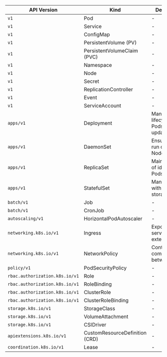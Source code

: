 | API Version                      | Kind                                           | Description                                         |
|----------------------------------|------------------------------------------------|-----------------------------------------------------|
| `v1`                             | Pod                                           | -                                                   |
| `v1`                             | Service                                       | -                                                   |
| `v1`                             | ConfigMap                                     | -                                                   |
| `v1`                             | PersistentVolume (PV)                         | -                                                   |
| `v1`                             | PersistentVolumeClaim (PVC)                   | -                                                   |
| `v1`                             | Namespace                                     | -                                                   |
| `v1`                             | Node                                          | -                                                   |
| `v1`                             | Secret                                        | -                                                   |
| `v1`                             | ReplicationController                          | -                                                   |
| `v1`                             | Event                                         | -                                                   |
| `v1`                             | ServiceAccount                                | -                                                   |
| `apps/v1`                        | Deployment                                    | Manages the lifecycle of Pods and updates them.    |
| `apps/v1`                        | DaemonSet                                     | Ensures Pods run on every Node.                     |
| `apps/v1`                        | ReplicaSet                                    | Maintains a set of identical Pods.                  |
| `apps/v1`                        | StatefulSet                                   | Manages Pods with persistent storage.               |
| `batch/v1`                       | Job                                           | -                                                   |
| `batch/v1`                       | CronJob                                       | -                                                   |
| `autoscaling/v1`                | HorizontalPodAutoscaler                       | -                                                   |
| `networking.k8s.io/v1`          | Ingress                                       | Exposes services externally.                         |
| `networking.k8s.io/v1`          | NetworkPolicy                                  | Controls communication between Pods.                |
| `policy/v1`                     | PodSecurityPolicy                             | -                                                   |
| `rbac.authorization.k8s.io/v1`   | Role                                          | -                                                   |
| `rbac.authorization.k8s.io/v1`   | RoleBinding                                   | -                                                   |
| `rbac.authorization.k8s.io/v1`   | ClusterRole                                   | -                                                   |
| `rbac.authorization.k8s.io/v1`   | ClusterRoleBinding                            | -                                                   |
| `storage.k8s.io/v1`             | StorageClass                                  | -                                                   |
| `storage.k8s.io/v1`             | VolumeAttachment                               | -                                                   |
| `storage.k8s.io/v1`             | CSIDriver                                      | -                                                   |
| `apiextensions.k8s.io/v1`       | CustomResourceDefinition (CRD)                | -                                                   |
| `coordination.k8s.io/v1`        | Lease                                         | -                                                   |
